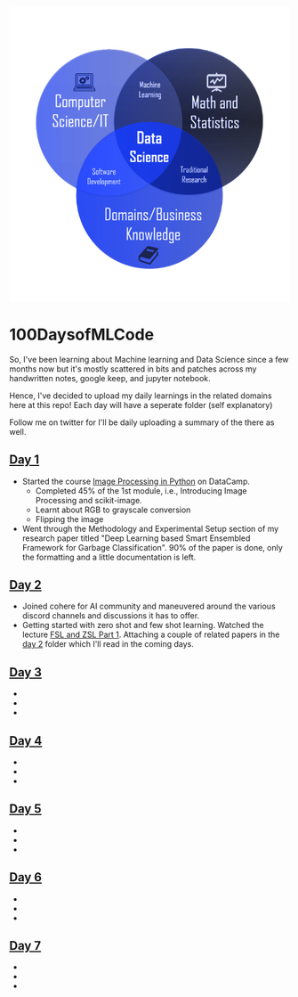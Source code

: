 ![Cover Image](cover.jpg)

# 100DaysofMLCode
So, I've been learning about Machine learning and Data Science
since a few months now but it's mostly scattered in bits and patches
across my handwritten notes, google keep, and jupyter notebook.

Hence, I've decided to upload my daily learnings in the related domains
here at this repo! 
Each day will have a seperate folder (self explanatory)

Follow me on twitter for I'll be daily uploading a summary of the there 
as well.

## [Day 1](https://github.com/Anann99/100DaysofMLCode/tree/main/Day%201)

- Started the course [Image Processing in Python]() on DataCamp.
  - Completed 45% of the 1st module, i.e., Introducing Image Processing and scikit-image.
  - Learnt about RGB to grayscale conversion
  - Flipping the image 
- Went through the Methodology and Experimental Setup section of my research paper titled "Deep Learning based Smart Ensembled Framework for Garbage Classification". 90% of the paper is done, only the formatting and a little documentation is left.
  

## [Day 2](https://github.com/Anann99/100DaysofMLCode/tree/main/Day%202)

- Joined cohere for AI community and maneuvered around the various discord channels and discussions it has to offer.
- Getting started with zero shot and few shot learning. Watched the lecture [FSL and ZSL Part 1](https://youtu.be/ppC9ruaVuQQ). Attaching a couple of related papers in the [day 2](https://github.com/Anann99/100DaysofMLCode/tree/main/Day%202) folder which I'll read in the coming days.

## [Day 3]()

- 
- 
- 

## [Day 4]()

- 
- 
- 

## [Day 5]()

- 
- 
- 

## [Day 6]()

- 
- 
- 

## [Day 7]()

- 
- 
- 



